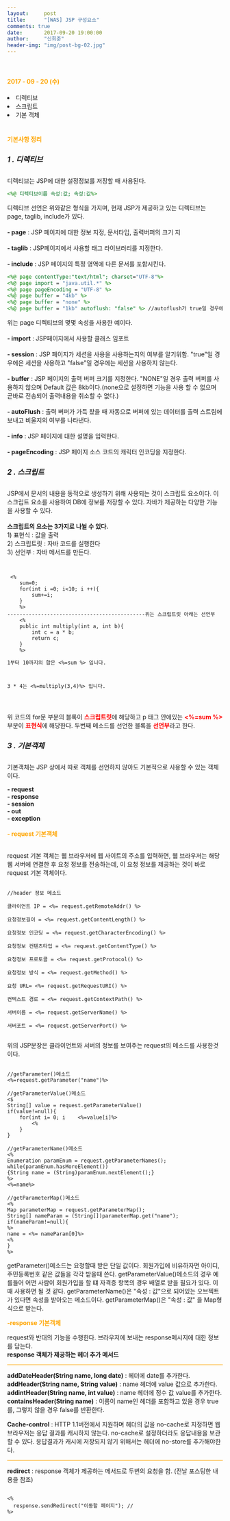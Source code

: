```yaml
---
layout:     post
title:      "[WAS] JSP 구성요소"
comments: true
date:       2017-09-20 19:00:00
author:     "신희준"
header-img: "img/post-bg-02.jpg"
---
```

<br>
<H4 style ="font-weight:bold; color : orange">2017 - 09 - 20 (수)</H4>
<li>디렉티브</li>
<li>스크립트 </li>
<li>기본 객체</li>

<br>
<H4 style ="font-weight:bold; color:orange;">기본사항 정리</H4>


<h5 style = "font-size: 17px; font-weight : bold;">1 . 디렉티브</h5>

<p>
디렉티브는 JSP에 대한 설정정보를 저장할 때 사용된다.    
</p>

~~~JSP
<%@ 디렉티브이름 속성:값; 속성:값%>
~~~

<p>
디렉티브 선언은 위와같은 형식을 가지며, 현재 JSP가 제공하고 있는 디렉티브는 page, taglib, include가 있다.
<br><br>
<b>- page</b> : JSP 페이지에 대한 정보 지정, 문서타입, 출력버퍼의 크기 지
<br><br>
<b>- taglib</b> : JSP페이지에서 사용할 태그 라이브러리를 지정한다.
<BR><br>
<B>- include</B> : JSP 페이지의 특정 영역에 다른 문서를 포함시킨다.
</p>


~~~jsp
<%@ page contentType:"text/html"; charset="UTF-8"%>
<%@ page import = "java.util.*" %>
<%@ page pageEncoding = "UTF-8" %>
<%@ page buffer = "4kb" %>   
<%@ page buffer = "none" %>
<%@ page buffer = "1kb" autoflush: "false" %> //autoflush가 true일 경우에는 JSP 페이지 가 생성하는 데이터 크기가 버퍼보다 커지면 출력한다.
~~~



<p>위는 page 디렉티브의 몇몇 속성을 사용한 예이다.<br>
<br>
<B>- import</B> : JSP페이지에서 사용할 클래스 임포트<BR><BR>
<B>- session</B> : JSP 페이지가 세션을 사용을 사용하는지의 여부를 알기위함. "true"일 경우에은 세션을 사용하고 "false"일 경우에는 세션을 사용하지 않는다.<BR><BR>
<B>- buffer</B> : JSP 페이지의 출력 버퍼 크기를 지정한다. "NONE"일 경우 출력 버퍼를 사용하지 않으며 Default 값은 8kb이다.(none으로 설정하면 <jsp:forward>기능을 사용 할 수 없으며 곧바로 전송되어 출력내용을 취소할 수 없다.)
<br><BR><B>- autoFlush</B> : 출력 버퍼가 가득 찼을 때 자동으로 버퍼에 있는 데이터를 출력 스트림에 보내고 비울지의 여부를 나타낸다.<BR><BR>
<B>- info</B> : JSP 페이지에 대한 설명을 입력한다.<BR><BR>
<B>- pageEncoding</B> : JSP 페이지 소스 코드의 캐릭터 인코딩을 지정한다.

<h5 style = "font-size: 17px; font-weight : bold;">2 . 스크립트</h5>

<p>JSP에서 문서의 내용을 동적으로 생성하기 위해 사용되는 것이 스크립트 요소이다. 이 스크립트 요소를 사용하여 DB에 정보를 저장할 수 있다. 자바가 제공하는 다양한 기능을 사용할 수 있다. <BR><BR>
<b>스크립트의 요소는 3가지로 나뉠 수 있다.</b><BR>
1) 표현식 : 값을 출력<br>
2) 스크립트릿 : 자바 코드를 실행한다 <br>
3) 선언부 : 자바 메서드를 만든다.	</p>


<pre><code>
<body>
 <%
	sum=0;
	for(int i =0; i<10; i ++){
		sum+=i;
	}
	%>
---------------------------------------------위는 스크립트릿 아래는 선언부
	<%
	public int multiply(int a, int b){
		int c = a * b;
		return c;
	}
	%>
<p>1부터 10까지의 합은 <%=sum %> 입니다.</p>
<p>3 * 4는 <%=multiply(3,4)%> 입니다.</p>
</body>
</code></pre>


<p>위 코드의 for문 부분의 블록이 <b style="color:red">스크립트릿</b>에 해당하고 p 태그 안에있는 <b style="color:red"><%=sum %></b> 부분이 <b style="color:red">표현식</b>에 해당한다. 두번째 메소드를 선언한 블록을 <b style= "color:red;">선언부</b>라고 한다. </p>

<h5 style = "font-size: 17px; font-weight : bold;">3 . 기본객체</h5>
<p>기본객체는 JSP 상에서 따로 객체를 선언하지 않아도 기본적으로 사용할 수 있는 객체이다. </p>
<p><b>
- request
<br> - response
<br> - session
<br> - out
<br> - exception
</b>
<br><br>
<b style="color:orange;">- request 기본객체</b><br><br>

request 기본 객체는 웹 브라우저에 웹 사이트의 주소를 입력하면, 웹 브라우저는 해당 웹 서버에 연결한 후 요청 정보를 전송하는데, 이 요청 정보를 제공하는 것이 바로 request 기본 객체이다.
</p>


<pre><code>
//header 정보 메소드
<body>
클라이언트 IP = <%= request.getRemoteAddr() %><br>
요청정보길이 = <%= request.getContentLength() %><br>
요청정보 인코딩 = <%= request.getCharacterEncoding() %><br>
요청정보 컨텐츠타입 = <%= request.getContentType() %><br>
요청정보 프로토콜 = <%= request.getProtocol() %><br>
요청정보 방식 = <%= request.getMethod() %><br>
요청 URL= <%= request.getRequestURI() %><br>
컨텍스트 경로 = <%= request.getContextPath() %><br>
서버이름 = <%= request.getServerName() %><br>
서버포트 = <%= request.getServerPort() %>
</body>
</code></pre>



<p>위의 JSP문장은 클라이언트와 서버의 정보를 보여주는 request의 메소드를 사용한것이다.</p>


<pre><code>
//getParameter()메소드
<%=request.getParameter("name")%>

//getParameterValue()메소드
<$
String[] value = request.getParameterValue()
if(value!=null){
	for(int i= 0; i <values.length(); i++){
		%>   <%=value[i]%>
		<%
	}
}

//getParameterName()메소드
<%
Enumeration paramEnum = request.getParameterNames();
while(paramEnum.hasMoreElement())
{String name = (String)paramEnum.nextElement();}
%>
<%=name%>

//getParameterMap()메소드
<%
Map parameterMap = request.getParameterMap();
String[] nameParam = (String[])parameterMap.get("name");
if(nameParam!=null){
%>
name = <%= nameParam[0]%>
<%
}
%>
</code></pre>



<p>getParameter()메소드는 요청할때 받은 단일 값이다. 회원가입에 비유하자면 아이디, 주민등록번호 같은 값들을 각각 받을때 쓴다. getParameterValue()메소드의 경우 예를들어 어떤 사람이 회원가입을 할 떄 자격증 항목의 경우 배열로 받을 필요가 있다. 이 때 사용하면 될 것 같다. getParameterName()은 "속성 : 값"으로 되어있는 오브젝트가 있다면 속성을 받아오는 메소드이다. getParameterMap()은 "속성 : 값" 을 Map형식으로 받는다.</p>

<p><b style="color:orange;">-response 기본객체</b><br>

request와 반대의 기능을 수행한다. 브라우저에 보내는 response메시지에 대한 정보를 담는다.
<br><b>response 객체가 제공하는 헤더 추가 메서드</b>

</p>
<hr style ="background-color: orange; ">
<p>
<b>addDateHeader(String name, long date)</b> : 헤더에 date를 추가한다.<br>
<b>addHeader(String name, String value)</b> : name 헤더에 value 값으로 추가한다.<br>
<b>addintHeader(String name, int value)</b> : name 헤더에 정수 값 value를 추가한다.<br>
<b>containsHeader(String name)</b> : 이름이 name인 헤더를 포함하고 있을 경우 true를, 그렇지 않을 경우 false를 반환한다.<br>


<b>Cache-control</b> : HTTP 1.1버전에서 지원하며 헤더의 값을 no-cache로 지정하면 웹 브라우저는 응답 결과를 캐시하지 않는다. no-cache로 설정하더라도 응답내용을 보관할 수 있다. 응답결과가 캐시에 저장되지 않기 위해서는 헤더에 no-store를 추가해야한다.
</p>
<hr style ="background-color: orange; ">


<p><b>redirect</b> : response 객체가 제공하는 메서드로 두번의 요청을 함. (전날 포스팅한 내용을 참조)</p>

<pre><code>
<%
  response.sendRedirect("이동할 페이지"); //
%>
</code></pre>
